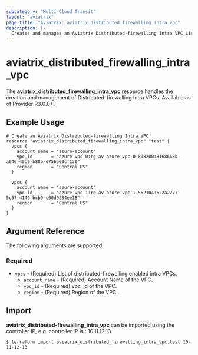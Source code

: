 ```yaml
---
subcategory: "Multi-Cloud Transit"
layout: "aviatrix"
page_title: "Aviatrix: aviatrix_distributed_firewalling_intra_vpc"
description: |-
  Creates and manages an Aviatrix Distributed-firewalling Intra VPC List
---
```


# aviatrix_distributed_firewalling_intra_vpc

The **aviatrix_distributed_firewalling_intra_vpc** resource handles the creation and management of Distributed-firewalling Intra VPCs. Available as of Provider R3.0.0+.

## Example Usage

```hcl
# Create an Aviatrix Distributed-firewalling Intra VPC
resource "aviatrix_distributed_firewalling_intra_vpc" "test" {
  vpcs {
    account_name = "azure-account"
    vpc_id       = "azure-vpc-0:rg-av-azure-vpc-0-808200:8168668b-a646-45b9-b88b-d756e60cf130"
    region       = "Central US"
  }
  
  vpcs {
    account_name = "azure-account"
    vpc_id       = "azure-vpc-1:rg-av-azure-vpc-1-562104:622a2277-5c57-4149-bcb9-c00d9284ee18"
    region       = "Central US"
  }
}
```

## Argument Reference

The following arguments are supported:

### Required

* `vpcs` - (Required) List of distributed-firewalling enabled intra VPCs.
    * `account_name` - (Required) Account Name of the VPC.
    * `vpc_id` - (Required) vpc_id of the VPC.
    * `region` - (Required) Region of the VPC..

## Import

**aviatrix_distributed-firewalling_intra_vpc** can be imported using the controller IP, e.g. controller IP is : 10.11.12.13

```
$ terraform import aviatrix_distributed_firewalling_intra_vpc.test 10-11-12-13
```

